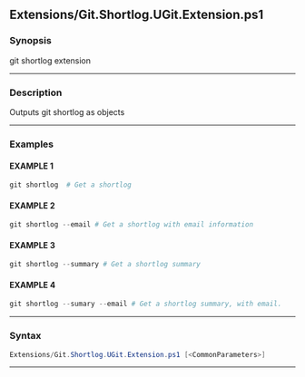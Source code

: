 
Extensions/Git.Shortlog.UGit.Extension.ps1
------------------------------------------
### Synopsis
git shortlog extension

---
### Description

Outputs git shortlog as objects

---
### Examples
#### EXAMPLE 1
```PowerShell
git shortlog  # Get a shortlog
```

#### EXAMPLE 2
```PowerShell
git shortlog --email # Get a shortlog with email information
```

#### EXAMPLE 3
```PowerShell
git shortlog --summary # Get a shortlog summary
```

#### EXAMPLE 4
```PowerShell
git shortlog --sumary --email # Get a shortlog summary, with email.
```

---
### Syntax
```PowerShell
Extensions/Git.Shortlog.UGit.Extension.ps1 [<CommonParameters>]
```
---





